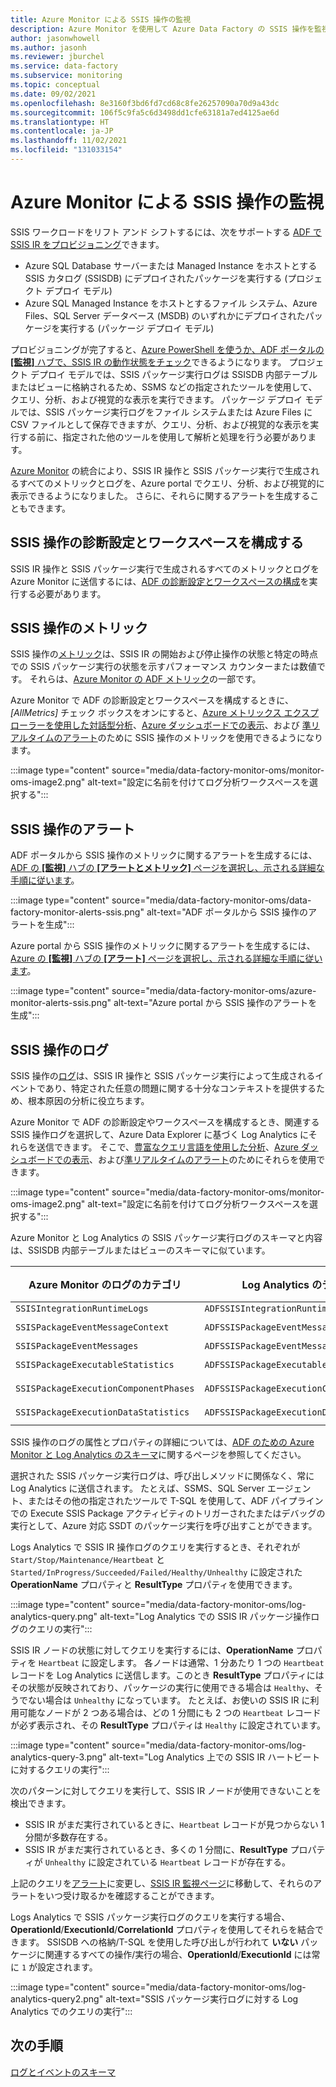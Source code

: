 ```yaml
---
title: Azure Monitor による SSIS 操作の監視
description: Azure Monitor を使用して Azure Data Factory の SSIS 操作を監視する方法について説明します。
author: jasonwhowell
ms.author: jasonh
ms.reviewer: jburchel
ms.service: data-factory
ms.subservice: monitoring
ms.topic: conceptual
ms.date: 09/02/2021
ms.openlocfilehash: 8e3160f3bd6fd7cd68c8fe26257090a70d9a43dc
ms.sourcegitcommit: 106f5c9fa5c6d3498dd1cfe63181a7ed4125ae6d
ms.translationtype: HT
ms.contentlocale: ja-JP
ms.lasthandoff: 11/02/2021
ms.locfileid: "131033154"
---
```

# <a name="monitor-ssis-operations-with-azure-monitor"></a>Azure Monitor による SSIS 操作の監視

SSIS ワークロードをリフト アンド シフトするには、次をサポートする [ADF で SSIS IR をプロビジョニング](./tutorial-deploy-ssis-packages-azure.md)できます。

- Azure SQL Database サーバーまたは Managed Instance をホストとする SSIS カタログ (SSISDB) にデプロイされたパッケージを実行する (プロジェクト デプロイ モデル)
- Azure SQL Managed Instance をホストとするファイル システム、Azure Files、SQL Server データベース (MSDB) のいずれかにデプロイされたパッケージを実行する (パッケージ デプロイ モデル)

プロビジョニングが完了すると、[Azure PowerShell を使うか、ADF ポータルの **[監視]** ハブで、SSIS IR の動作状態をチェック](./monitor-integration-runtime.md#azure-ssis-integration-runtime)できるようになります。 プロジェクト デプロイ モデルでは、SSIS パッケージ実行ログは SSISDB 内部テーブルまたはビューに格納されるため、SSMS などの指定されたツールを使用して、クエリ、分析、および視覚的な表示を実行できます。 パッケージ デプロイ モデルでは、SSIS パッケージ実行ログをファイル システムまたは Azure Files に CSV ファイルとして保存できますが、クエリ、分析、および視覚的な表示を実行する前に、指定された他のツールを使用して解析と処理を行う必要があります。

[Azure Monitor](../azure-monitor/data-platform.md) の統合により、SSIS IR 操作と SSIS パッケージ実行で生成されるすべてのメトリックとログを、Azure portal でクエリ、分析、および視覚的に表示できるようになりました。 さらに、それらに関するアラートを生成することもできます。

## <a name="configure-diagnostic-settings-and-workspace-for-ssis-operations"></a>SSIS 操作の診断設定とワークスペースを構成する

SSIS IR 操作と SSIS パッケージ実行で生成されるすべてのメトリックとログを Azure Monitor に送信するには、[ADF の診断設定とワークスペースの構成](monitor-configure-diagnostics.md)を実行する必要があります。

## <a name="ssis-operational-metrics"></a>SSIS 操作のメトリック

SSIS 操作の[メトリック](../azure-monitor/essentials/data-platform-metrics.md)は、SSIS IR の開始および停止操作の状態と特定の時点での SSIS パッケージ実行の状態を示すパフォーマンス カウンターまたは数値です。 それらは、[Azure Monitor の ADF メトリック](monitor-metrics-alerts.md)の一部です。

Azure Monitor で ADF の診断設定とワークスペースを構成するときに、 _[AllMetrics]_ チェック ボックスをオンにすると、[Azure メトリックス エクスプローラーを使用した対話型分析](../azure-monitor/essentials/metrics-getting-started.md)、[Azure ダッシュボードでの表示](../azure-monitor/app/tutorial-app-dashboards.md)、および [準リアルタイムのアラート](../azure-monitor/alerts/alerts-metric.md)のために SSIS 操作のメトリックを使用できるようになります。

:::image type="content" source="media/data-factory-monitor-oms/monitor-oms-image2.png" alt-text="設定に名前を付けてログ分析ワークスペースを選択する":::

## <a name="ssis-operational-alerts"></a>SSIS 操作のアラート

ADF ポータルから SSIS 操作のメトリックに関するアラートを生成するには、[ADF の **[監視]** ハブの **[アラートとメトリック]** ページを選択し、示される詳細な手順に従います](./monitor-visually.md#alerts)。

:::image type="content" source="media/data-factory-monitor-oms/data-factory-monitor-alerts-ssis.png" alt-text="ADF ポータルから SSIS 操作のアラートを生成":::

Azure portal から SSIS 操作のメトリックに関するアラートを生成するには、[Azure の **[監視]** ハブの **[アラート]** ページを選択し、示される詳細な手順に従います](monitor-metrics-alerts.md)。

:::image type="content" source="media/data-factory-monitor-oms/azure-monitor-alerts-ssis.png" alt-text="Azure portal から SSIS 操作のアラートを生成":::

## <a name="ssis-operational-logs"></a>SSIS 操作のログ

SSIS 操作の[ログ](../azure-monitor/logs/data-platform-logs.md)は、SSIS IR 操作と SSIS パッケージ実行によって生成されるイベントであり、特定された任意の問題に関する十分なコンテキストを提供するため、根本原因の分析に役立ちます。 

Azure Monitor で ADF の診断設定やワークスペースを構成するとき、関連する SSIS 操作ログを選択して、Azure Data Explorer に基づく Log Analytics にそれらを送信できます。 そこで、[豊富なクエリ言語を使用した分析](../azure-monitor/logs/log-query-overview.md)、[Azure ダッシュボードでの表示](../azure-monitor/app/tutorial-app-dashboards.md)、および[準リアルタイムのアラート](../azure-monitor/alerts/alerts-log.md)のためにそれらを使用できます。

:::image type="content" source="media/data-factory-monitor-oms/monitor-oms-image2.png" alt-text="設定に名前を付けてログ分析ワークスペースを選択する":::

Azure Monitor と Log Analytics の SSIS パッケージ実行ログのスキーマと内容は、SSISDB 内部テーブルまたはビューのスキーマに似ています。

| Azure Monitor のログのカテゴリ          | Log Analytics のテーブル                     | SSISDB 内部テーブルまたはビュー              |
| ------------------------------------- | ---------------------------------------- | ----------------------------------------- |
| `SSISIntegrationRuntimeLogs`          | `ADFSSISIntegrationRuntimeLogs`          |                                           |
| `SSISPackageEventMessageContext`      | `ADFSSISPackageEventMessageContext`      | `[internal].[event_message_context]`      |
| `SSISPackageEventMessages`            | `ADFSSISPackageEventMessages`            | `[internal].[event_messages]`             |
| `SSISPackageExecutableStatistics`     | `ADFSSISPackageExecutableStatistics`     | `[internal].[executable_statistics]`      |
| `SSISPackageExecutionComponentPhases` | `ADFSSISPackageExecutionComponentPhases` | `[internal].[execution_component_phases]` |
| `SSISPackageExecutionDataStatistics`  | `ADFSSISPackageExecutionDataStatistics`  | `[internal].[execution_data_statistics]`  |

SSIS 操作のログの属性とプロパティの詳細については、[ADF のための Azure Monitor と Log Analytics のスキーマ](monitor-schema-logs-events.md)に関するページを参照してください。

選択された SSIS パッケージ実行ログは、呼び出しメソッドに関係なく、常に Log Analytics に送信されます。 たとえば、SSMS、SQL Server エージェント、またはその他の指定されたツールで T-SQL を使用して、ADF パイプラインでの Execute SSIS Package アクティビティのトリガーされたまたはデバッグの実行として、Azure 対応 SSDT のパッケージ実行を呼び出すことができます。

Logs Analytics で SSIS IR 操作ログのクエリを実行するとき、それぞれが `Start/Stop/Maintenance/Heartbeat` と `Started/InProgress/Succeeded/Failed/Healthy/Unhealthy` に設定された **OperationName** プロパティと **ResultType** プロパティを使用できます。

:::image type="content" source="media/data-factory-monitor-oms/log-analytics-query.png" alt-text="Log Analytics での SSIS IR パッケージ操作ログのクエリの実行":::

SSIS IR ノードの状態に対してクエリを実行するには、**OperationName** プロパティを `Heartbeat` に設定します。 各ノードは通常、1 分あたり 1 つの `Heartbeat` レコードを Log Analytics に送信します。このとき **ResultType** プロパティにはその状態が反映されており、パッケージの実行に使用できる場合は `Healthy`、そうでない場合は `Unhealthy` になっています。 たとえば、お使いの SSIS IR に利用可能なノードが 2 つある場合は、どの 1 分間にも 2 つの `Heartbeat` レコードが必ず表示され、その **ResultType** プロパティは `Healthy` に設定されています。

:::image type="content" source="media/data-factory-monitor-oms/log-analytics-query-3.png" alt-text="Log Analytics 上での SSIS IR ハートビートに対するクエリの実行":::

次のパターンに対してクエリを実行して、SSIS IR ノードが使用できないことを検出できます。

* SSIS IR がまだ実行されているときに、`Heartbeat` レコードが見つからない 1 分間が多数存在する。
* SSIS IR がまだ実行されているとき、多くの 1 分間に、**ResultType** プロパティが `Unhealthy` に設定されている `Heartbeat` レコードが存在する。

上記のクエリを[アラート](../azure-monitor/alerts/alerts-unified-log.md)に変更し、[SSIS IR 監視ページ](monitor-integration-runtime.md#monitor-the-azure-ssis-integration-runtime-in-azure-portal)に移動して、それらのアラートをいつ受け取るかを確認することができます。

Logs Analytics で SSIS パッケージ実行ログのクエリを実行する場合、**OperationId**/**ExecutionId**/**CorrelationId** プロパティを使用してそれらを結合できます。 SSISDB への格納/T-SQL を使用した呼び出しが行われて **いない** パッケージに関連するすべての操作/実行の場合、**OperationId**/**ExecutionId** には常に `1` が設定されます。

:::image type="content" source="media/data-factory-monitor-oms/log-analytics-query2.png" alt-text="SSIS パッケージ実行ログに対する Log Analytics でのクエリの実行":::

## <a name="next-steps"></a>次の手順

[ログとイベントのスキーマ](monitor-schema-logs-events.md)
